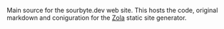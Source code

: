Main source for the sourbyte.dev web site. This hosts the code, original markdown and coniguration for the [Zola](https://github.com/getzola/zola/) static site generator.
